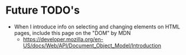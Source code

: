 # Future TODO's

- When I introduce info on selecting and changing elements on HTML pages, include this page on the "DOM" by MDN
    - https://developer.mozilla.org/en-US/docs/Web/API/Document_Object_Model/Introduction
